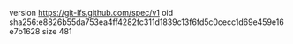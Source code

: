 version https://git-lfs.github.com/spec/v1
oid sha256:e8826b55da753ea4ff4282fc311d1839c13f6fd5c0cecc1d69e459e16e7b1628
size 481
